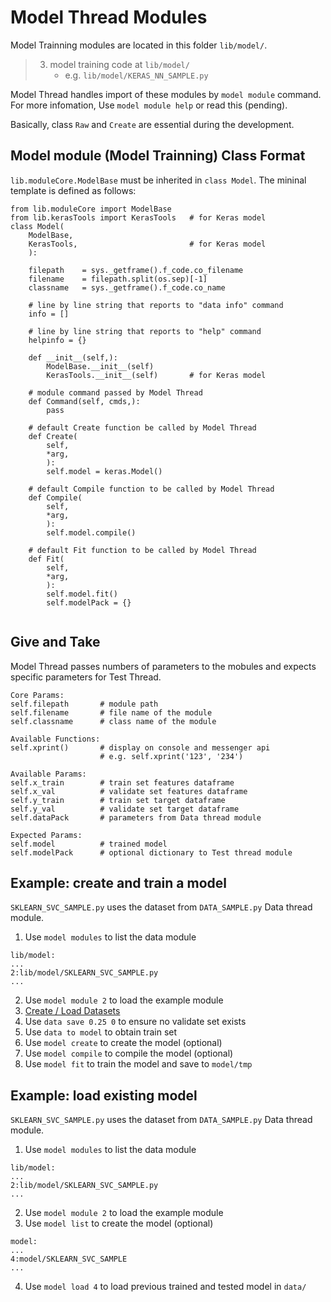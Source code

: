 # Model Thread Modules

Model Trainning modules are located in this folder `lib/model/`.
> 3. model training code at `lib/model/`
>     - e.g. `lib/model/KERAS_NN_SAMPLE.py`

Model Thread handles import of these modules by `model module` command. For more infomation, Use `model module help` or read this (pending).

Basically, class `Raw` and `Create` are essential during the development.

## Model module (Model Trainning) Class Format
`lib.moduleCore.ModelBase` must be inherited in `class Model`. The mininal template is defined as follows:
```
from lib.moduleCore import ModelBase
from lib.kerasTools import KerasTools   # for Keras model
class Model(
    ModelBase,
    KerasTools,                         # for Keras model
    ):

    filepath    = sys._getframe().f_code.co_filename
    filename    = filepath.split(os.sep)[-1]
    classname   = sys._getframe().f_code.co_name

    # line by line string that reports to "data info" command
    info = []

    # line by line string that reports to "help" command
    helpinfo = {}

    def __init__(self,):
        ModelBase.__init__(self)
        KerasTools.__init__(self)       # for Keras model

    # module command passed by Model Thread
    def Command(self, cmds,):
        pass
    
    # default Create function be called by Model Thread
    def Create(
        self,
        *arg,
        ):
        self.model = keras.Model()

    # default Compile function to be called by Model Thread
    def Compile(
        self,
        *arg,
        ):
        self.model.compile()
    
    # default Fit function to be called by Model Thread
    def Fit(
        self,
        *arg,
        ):
        self.model.fit()
        self.modelPack = {}
        
```
## Give and Take
Model Thread passes numbers of parameters to the mobules and expects specific parameters for Test Thread.
```
Core Params:
self.filepath       # module path
self.filename       # file name of the module 
self.classname      # class name of the module

Available Functions:
self.xprint()       # display on console and messenger api
                    # e.g. self.xprint('123', '234')

Available Params:
self.x_train        # train set features dataframe
self.x_val          # validate set features dataframe
self.y_train        # train set target dataframe
self.y_val          # validate set target dataframe
self.dataPack       # parameters from Data thread module

Expected Params:
self.model          # trained model
self.modelPack      # optional dictionary to Test thread module
```

## Example: create and train a model
`SKLEARN_SVC_SAMPLE.py` uses the dataset from `DATA_SAMPLE.py` Data thread module.
1. Use `model modules` to list the data module
```
lib/model:
...
2:lib/model/SKLEARN_SVC_SAMPLE.py
...
```
2. Use `model module 2` to load the example module
3. [Create / Load Datasets](lib/data/README.md)
4. Use `data save 0.25 0` to ensure no validate set exists
5. Use `data to model` to obtain train set
6. Use `model create` to create the model (optional)
7. Use `model compile` to compile the model (optional)
8. Use `model fit` to train the model and save to `model/tmp`

## Example: load existing model
`SKLEARN_SVC_SAMPLE.py` uses the dataset from `DATA_SAMPLE.py` Data thread module.
1. Use `model modules` to list the data module
```
lib/model:
...
2:lib/model/SKLEARN_SVC_SAMPLE.py
...
```
2. Use `model module 2` to load the example module
3. Use `model list` to create the model (optional)
```
model:
...
4:model/SKLEARN_SVC_SAMPLE
...
```
4. Use `model load 4` to load previous trained and tested model in `data/`